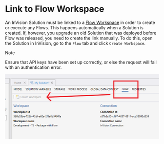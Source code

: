 # Link to Flow Workspace  

An InVision Solution must be linked to a [Flow Workspace](../../../../flow/workspaces.md) in order to create or execute any Flows. This happens automatically when a Solution is created. If, however, you upgrade an old Solution that was deployed before Flow was released, you need to create the link manually. To do this, open the Solution in InVision, go to the `Flow` tab and click `Create Workspace`.  

> [!NOTE]
> Ensure that API keys have been set up correctly, or else the request will fail with an authentication error.  

![img](../../../../../images/invision/create-flow-workspace.png)